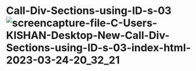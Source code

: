 # Call-Div-Sections-using-ID-s-03![screencapture-file-C-Users-KISHAN-Desktop-New-Call-Div-Sections-using-ID-s-03-index-html-2023-03-24-20_32_21](https://user-images.githubusercontent.com/121854064/227562565-3cc44653-342d-4033-8db2-4013e312df3e.png)

